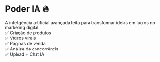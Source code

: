 # Poder IA 🔥
A inteligência artificial avançada feita para transformar ideias em lucros no marketing digital.  
✅ Criação de produtos  
✅ Vídeos virais  
✅ Páginas de venda  
✅ Análise de concorrência  
✅ Upload + Chat IA
